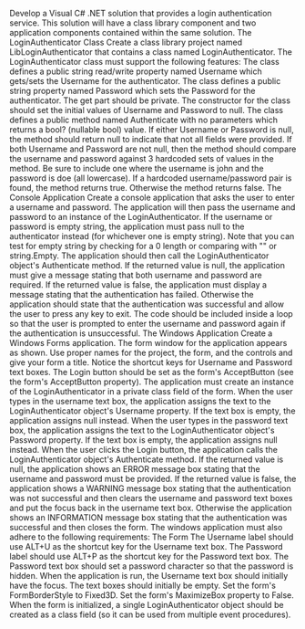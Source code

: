 Develop a Visual C# .NET solution that provides a login authentication service. This solution will have a class library component and two application components contained within the same solution.
The LoginAuthenticator Class
Create a class library project named LibLoginAuthenticator that contains a class named LoginAuthenticator. The LoginAuthenticator class must support the following features:
The class defines a public string read/write property named Username which gets/sets the Username for the authenticator.
The class defines a public string property named Password which sets the Password for the authenticator. The get part should be private.
The constructor for the class should set the initial values of Username and Password to null.
The class defines a public method named Authenticate with no parameters which returns a bool? (nullable bool) value.
If either Username or Password is null, the method should return null to indicate that not all fields were provided.
If both Username and Password are not null, then the method should compare the username and password against 3 hardcoded sets of values in the method. Be sure to include one where the username is john and the password is doe (all lowercase). If a hardcoded username/password pair is found, the method returns true. Otherwise the method returns false.
The Console Application
Create a console application that asks the user to enter a username and password. The application will then pass the username and password to an instance of the LoginAuthenticator. If the username or password is empty string, the application must pass null to the authenticator instead (for whichever one is empty string). Note that you can test for empty string by checking for a 0 length or comparing with "" or string.Empty.
The application should then call the LoginAuthenticator object's Authenticate method. If the returned value is null, the application must give a message stating that both username and password are required. If the returned value is false, the application must display a message stating that the authentication has failed. Otherwise the application should state that the authentication was successful and allow the user to press any key to exit. The code should be included inside a loop so that the user is prompted to enter the username and password again if the authentication is unsuccessful.
The Windows Application
Create a Windows Forms application. The form window for the application appears as shown. Use proper names for the project, the form, and the controls and give your form a title. Notice the shortcut keys for Username and Password text boxes. The Login button should be set as the form's AcceptButton (see the form's AcceptButton property). The application must create an instance of the LoginAuthenticator in a private class field of the form.
When the user types in the username text box, the application assigns the text to the LoginAuthenticator object's Username property. If the text box is empty, the application assigns null instead.
When the user types in the password text box, the application assigns the text to the LoginAuthenticator object's Password property. If the text box is empty, the application assigns null instead.
When the user clicks the Login button, the application calls the LoginAuthenticator object's Authenticate method. If the returned value is null, the application shows an ERROR message box stating that the username and password must be provided. If the returned value is false, the application shows a WARNING message box stating that the authentication was not successful and then clears the username and password text boxes and put the focus back in the username text box. Otherwise the application shows an INFORMATION message box stating that the authentication was successful and then closes the form.
The windows application must also adhere to the following requirements:
The Form
The Username label should use ALT+U as the shortcut key for the Username text box.
The Password label should use ALT+P as the shortcut key for the Password text box.
The Password text box should set a password character so that the password is hidden.
When the application is run, the Username text box should initially have the focus.
The text boxes should initially be empty.
Set the form's FormBorderStyle to Fixed3D.
Set the form's MaximizeBox property to False.
When the form is initialized, a single LoginAuthenticator object should be created as a class field (so it can be used from multiple event procedures).

